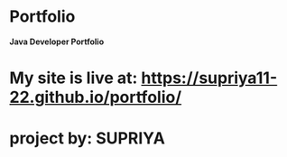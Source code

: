 # Portfolio
**Java Developer Portfolio**
# My site is live at:  https://supriya11-22.github.io/portfolio/
# project by: SUPRIYA

